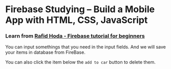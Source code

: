 # Firebase Studying – Build a Mobile App with HTML, CSS, JavaScript

### Learn from **[Rafid Hoda - Firebase tutorial for beginners](https://scrimba.com/learn/firebase/aside-firebase-realtime-database-co16349e3ae599d8bd46303ae)**

You can input somethings that you need in the input fields.
And we will save your items in database from FireBase.

You can also click the item below the `add to car` button to delete them.
